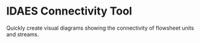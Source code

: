 # IDAES Connectivity Tool

Quickly create visual diagrams showing the connectivity of flowsheet units and streams. 


<!--

## IDAES Connectivity Tool

* Goals: View connectivity of a model in a simple and portable form from Python or command\-line
* Major Features:
  - Python library to look at any model
  - Export connectivity as a table \(CSV\)
  - View connectivity by translating into text\-based drawing formats Mermaid or D2
  - See unit names and stream names
  - Python API to annotate the streams and/or units in the diagram
* Compatibility: Runs on all Pyomo models and IDAES-based flowsheets

Developers trying to see if their model is connected as expected

Works well in Jupyter\, as Mermaid is a supported output format

Lightweight library that does one thing

 __Drawbacks / When not to use __ 

Resulting data is static

Mermaid and D2 diagrams not interactive; i\.e\. they cannot be easily rearranged

Only does one thing\, not an analysis suite

No graphical UI; not for users who want to point\-and\-click


### IDAES Connectivity Tool Screenshots

Accepts any Python script or importable module

```
❯   idaes  \-conn example\.py \-\-to mermaid \-L \-\-build   build\_blocks\_set\_version   \-D TD
```

Output:
```
```

* Diagram when rendered by   MermaidJS
* Generate table or diagram from Python; Render inline in   Jupyter   Notebooks
* Generate Mermaid diagram from console

-->